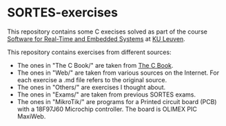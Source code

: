 # SORTES-exercises
This repository contains some C execises solved as part of the course [Software for Real-Time and Embedded Systems](https://onderwijsaanbod.kuleuven.be/syllabi/e/H04L2AE.htm#activetab=doelstellingen_idm1852208) at [KU Leuven](https://www.kuleuven.be/kuleuven/).

This repository contains exercises from different sources:
- The ones in "The C Book/" are taken from [The C Book](http://publications.gbdirect.co.uk/c_book/).
- The ones in "Web/" are taken from various sources on the Internet. For each exercise a .md file refers to the original source.
- The ones in "Others/" are exercises I thought about.
- The ones in "Exams/" are taken from previous SORTES exams.
- The ones in "MikroTik/" are programs for a Printed circuit board (PCB) with a 18F97J60 Microchip controller. The board is OLIMEX PIC MaxiWeb.